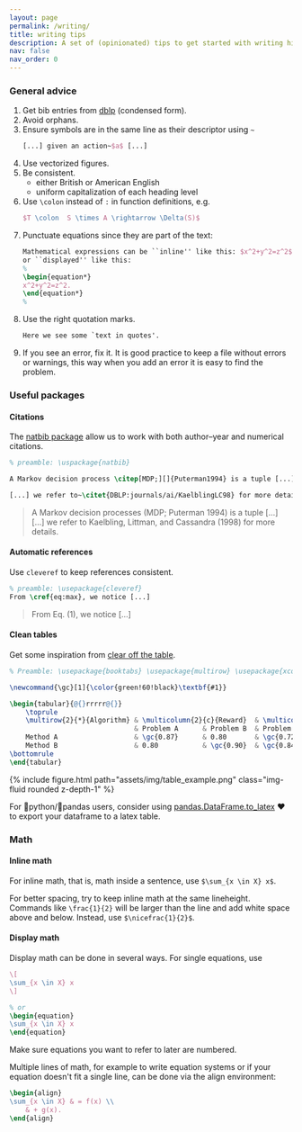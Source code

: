 ```yaml
---
layout: page
permalink: /writing/
title: writing tips
description: A set of (opinionated) tips to get started with writing high-quality scientific reports.
nav: false
nav_order: 0
---
```



### General advice

1. Get bib entries from [dblp](https://dblp.org/rec/phd/dnb/Jansen15.html?view=bibtex&param=0) (condensed form).
2. Avoid orphans.
3. Ensure symbols are in the same line as their descriptor using `~`
	```latex
	[...] given an action~$a$ [...]
	```
4. Use vectorized figures.
5. Be consistent.
    - either British or American English
    - uniform capitalization of each heading level
6. Use `\colon` instead of `:` in function definitions, e.g.
    ```latex
    $T \colon  S \times A \rightarrow \Delta(S)$
    ```
7. Punctuate equations since they are part of the text:
    ```latex
    Mathematical expressions can be ``inline'' like this: $x^2+y^2=z^2$,
    or ``displayed'' like this:
    %
    \begin{equation*}
    x^2+y^2=z^2.
    \end{equation*}
    %
    ```
8. Use the right quotation marks.
    ```latex
    Here we see some `text in quotes'.
    ```
9. If you see an error, fix it. It is good practice to keep a file without errors or warnings, this way when you add an error it is easy to find the problem.

### Useful packages

#### Citations

The [natbib package](https://gking.harvard.edu/files/natnotes2.pdf) allow us to work with both author–year and numerical citations.

```latex
% preamble: \uspackage{natbib}

A Markov decision process \citep[MDP;][]{Puterman1994} is a tuple [...]

[...] we refer to~\citet{DBLP:journals/ai/KaelblingLC98} for more details.
```


> A Markov decision processes (MDP; Puterman 1994) is a tuple [...]  
> [...] we refer to  Kaelbling, Littman, and Cassandra (1998) for more details.



#### Automatic references

Use `cleveref` to keep references consistent.


```latex
% preamble: \usepackage{cleveref}
From \cref{eq:max}, we notice [...]
```

> From Eq. (1), we notice [...]


#### Clean tables

Get some inspiration from [clear off the table](https://www.darkhorseanalytics.com/blog/clear-off-the-table).



```latex
% Preamble: \usepackage{booktabs} \usepackage{multirow} \usepackage{xcolor}

\newcommand{\gc}[1]{\color{green!60!black}\textbf{#1}}

\begin{tabular}{@{}rrrrr@{}}
    \toprule
    \multirow{2}{*}{Algorithm} & \multicolumn{2}{c}{Reward}  & \multicolumn{2}{c}{Cost} \\ \cmidrule(lr){2-3} \cmidrule(l){4-5}
                               & Problem A      & Problem B  & Problem A   & Problem B  \\ \cmidrule(lr){2-3} \cmidrule(l){4-5}
    Method A                   & \gc{0.87}      & 0.80       & \gc{0.729}  & 0.75       \\
    Method B                   & 0.80           & \gc{0.90}  & \gc{0.847}  & 0.85       \\
\bottomrule
\end{tabular}
```

<div class="row mt-3">
    <div class="col-sm mt-3 mt-md-0">
		{% include figure.html path="assets/img/table_example.png" class="img-fluid rounded z-depth-1" %}
    </div>
</div>        

For :snake:python/:panda_face:pandas users, consider using [pandas.DataFrame.to_latex](https://pandas.pydata.org/docs/reference/api/pandas.DataFrame.to_latex.html) :heart: to export your dataframe to a latex table.

### Math

#### Inline math
For inline math, that is, math inside a sentence, use `$\sum_{x \in X} x$`.

For better spacing, try to keep inline math at the same lineheight. Commands like `\frac{1}{2}` will be larger than the line and add white space above and below. Instead, use `$\nicefrac{1}{2}$`.

#### Display math

Display math can be done in several ways. For single equations, use
```latex
\[
\sum_{x \in X} x
\]

% or
\begin{equation}
\sum_{x \in X} x
\end{equation}
```
Make sure equations you want to refer to later are numbered.

Multiple lines of math, for example to write equation systems or if your equation doesn't fit a single line, can be done via the align environment:
```latex
\begin{align}
\sum_{x \in X} & = f(x) \\
	& + g(x). 
\end{align}
```

